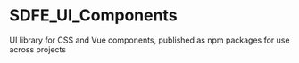 # SDFE_UI_Components
UI library for CSS and Vue components, published as npm packages for use across projects
